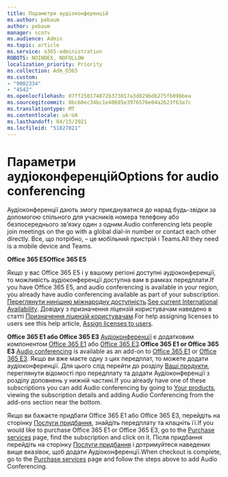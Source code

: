 ```yaml
---
title: Параметри аудіоконференцій
ms.author: pebaum
author: pebaum
manager: scotv
ms.audience: Admin
ms.topic: article
ms.service: o365-administration
ROBOTS: NOINDEX, NOFOLLOW
localization_priority: Priority
ms.collection: Adm_O365
ms.custom:
- "9002334"
- "4542"
ms.openlocfilehash: 07ff250174872b373017a3d829bdb275fb09bbea
ms.sourcegitcommit: 8bc60ec34bc1e40685e3976576e04a2623f63a7c
ms.translationtype: MT
ms.contentlocale: uk-UA
ms.lasthandoff: 04/15/2021
ms.locfileid: "51827021"
---
```

# <a name="options-for-audio-conferencing"></a><span data-ttu-id="ccec1-102">Параметри аудіоконференцій</span><span class="sxs-lookup"><span data-stu-id="ccec1-102">Options for audio conferencing</span></span>

<span data-ttu-id="ccec1-103">Аудіоконференції дають змогу приєднуватися до нарад будь-звідки за допомогою спільного для учасників номера телефону або безпосереднього зв’язку один з одним.</span><span class="sxs-lookup"><span data-stu-id="ccec1-103">Audio conferencing lets people join meetings on the go with a global dial-in number or contact each other directly.</span></span> <span data-ttu-id="ccec1-104">Все, що потрібно, – це мобільний пристрій і Teams.</span><span class="sxs-lookup"><span data-stu-id="ccec1-104">All they need is a mobile device and Teams.</span></span>

<span data-ttu-id="ccec1-105">**Office 365 E5**</span><span class="sxs-lookup"><span data-stu-id="ccec1-105">**Office 365 E5**</span></span>

<span data-ttu-id="ccec1-106">Якщо у вас Office 365 E5 і у вашому регіоні доступні аудіоконференції, то можливість аудіоконференції доступна вам в рамках передплати.</span><span class="sxs-lookup"><span data-stu-id="ccec1-106">If you have Office 365 E5, and audio conferencing is available in your region, you already have audio conferencing available as part of your subscription.</span></span> <span data-ttu-id="ccec1-107">[Переглянути нинішню міжнародну доступність](https://go.microsoft.com/fwlink/p/?LinkID=839556).</span><span class="sxs-lookup"><span data-stu-id="ccec1-107">[See current International Availability](https://go.microsoft.com/fwlink/p/?LinkID=839556).</span></span> <span data-ttu-id="ccec1-108">Довідку з призначення ліцензій користувачам наведено в статті [Призначення ліцензій користувачам](https://docs.microsoft.com/microsoft-365/admin/manage/assign-licenses-to-users).</span><span class="sxs-lookup"><span data-stu-id="ccec1-108">For help assigning licenses to users see this help article, [Assign licenses to users](https://docs.microsoft.com/microsoft-365/admin/manage/assign-licenses-to-users).</span></span>

<span data-ttu-id="ccec1-109">**Office 365 E1 або Office 365 E3**
[Аудіоконференції](https://docs.microsoft.com/microsoftteams/audio-conferencing-in-office-365) є додатковим компонентом [Office 365 E1](https://www.microsoft.com/microsoft-365/business/office-365-enterprise-e1-business-software) або [Office 365 E3](https://www.microsoft.com/microsoft-365/business/office-365-enterprise-e3-business-software).</span><span class="sxs-lookup"><span data-stu-id="ccec1-109">**Office 365 E1 or Office 365 E3**
[Audio conferencing](https://docs.microsoft.com/microsoftteams/audio-conferencing-in-office-365) is available as an add-on to [Office 365 E1](https://www.microsoft.com/microsoft-365/business/office-365-enterprise-e1-business-software) or [Office 365 E3](https://www.microsoft.com/microsoft-365/business/office-365-enterprise-e3-business-software).</span></span>  <span data-ttu-id="ccec1-110">Якщо ви вже маєте одну з цих передплат, то можете додати аудіоконференції. Для цього слід перейти до розділу [Ваші продукти](https://go.microsoft.com/fwlink/p/?linkid=842054), переглянути відомості про передплату та додати Аудіоконференції з розділу доповнень у нижній частині.</span><span class="sxs-lookup"><span data-stu-id="ccec1-110">If you already have one of these subscriptions you can add Audio conferencing by going to [Your products](https://go.microsoft.com/fwlink/p/?linkid=842054), viewing the subscription details and adding Audio Conferencing from the add-ons section near the bottom.</span></span>

<span data-ttu-id="ccec1-111">Якщо ви бажаєте придбати Office 365 E1 або Office 365 E3, перейдіть на сторінку [Послуги придбання](https://go.microsoft.com/fwlink/p/?linkid=868433), знайдіть передплату та клацніть її.</span><span class="sxs-lookup"><span data-stu-id="ccec1-111">If you would like to purchase Office 365 E1 or Office 365 E3, go to the [Purchase services](https://go.microsoft.com/fwlink/p/?linkid=868433) page, find the subscription and click on it.</span></span>  <span data-ttu-id="ccec1-112">Після придбання перейдіть на сторінку [Послуги придбання](https://go.microsoft.com/fwlink/p/?linkid=868433) і дотримуйтеся наведених вище вказівок, щоб додати Аудіоконференції.</span><span class="sxs-lookup"><span data-stu-id="ccec1-112">When checkout is complete, go to the [Purchase services](https://go.microsoft.com/fwlink/p/?linkid=868433) page and follow the steps above to add Audio Conferencing.</span></span>
